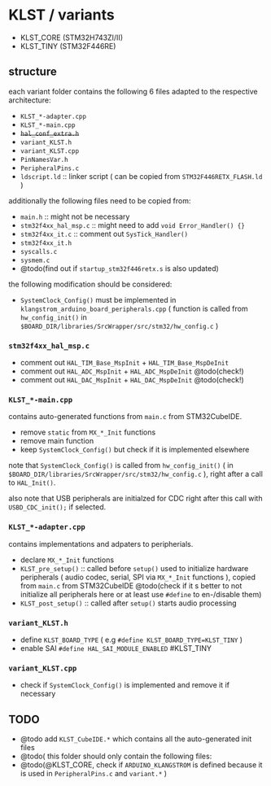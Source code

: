 # KLST / variants

- KLST_CORE (STM32H743ZI/II)
- KLST_TINY (STM32F446RE)

## structure

each variant folder contains the following 6 files adapted to the respective architecture:

- `KLST_*-adapter.cpp`
- `KLST_*-main.cpp`
- ~~`hal_conf_extra.h`~~
- `variant_KLST.h` 
- `variant_KLST.cpp`
- `PinNamesVar.h`
- `PeripheralPins.c` 
- `ldscript.ld` :: linker script ( can be copied from `STM32F446RETX_FLASH.ld` )

additionally the following files need to be copied from:

- `main.h` :: might not be necessary
- `stm32f4xx_hal_msp.c` :: might need to add `void Error_Handler() {}`
- `stm32f4xx_it.c` :: comment out `SysTick_Handler()`
- `stm32f4xx_it.h`
- `syscalls.c`
- `sysmem.c`
- @todo(find out if `startup_stm32f446retx.s` is also updated)

the following modification should be considered:

- `SystemClock_Config()` must be implemented in `klangstrom_arduino_board_peripherals.cpp` ( function is called from `hw_config_init()` in `$BOARD_DIR/libraries/SrcWrapper/src/stm32/hw_config.c` )

### `stm32f4xx_hal_msp.c`

- comment out `HAL_TIM_Base_MspInit` + `HAL_TIM_Base_MspDeInit`
- comment out `HAL_ADC_MspInit` + `HAL_ADC_MspDeInit` @todo(check!)
- comment out `HAL_DAC_MspInit` + `HAL_DAC_MspDeInit` @todo(check!)

### `KLST_*-main.cpp`

contains auto-generated functions from `main.c` from STM32CubeIDE.

- remove `static` from `MX_*_Init` functions
- remove main function
- keep `SystemClock_Config()` but check if it is implemented elsewhere

note that `SystemClock_Config()` is called from `hw_config_init()` ( in `$BOARD_DIR/libraries/SrcWrapper/src/stm32/hw_config.c` ), right after a call to `HAL_Init()`. 

also note that USB peripherals are initialzed for CDC right after this call with `USBD_CDC_init();` if selected.

### `KLST_*-adapter.cpp`

contains implementations and adpaters to peripherials.

- declare `MX_*_Init` functions
- `KLST_pre_setup()` :: called before `setup()` used to initialize hardware peripherals ( audio codec, serial, SPI via `MX_*_Init` functions ), copied from `main.c` from STM32CubeIDE @todo(check if it s better to not initialize all peripherals here or at least use `#define` to en-/disable them)
- `KLST_post_setup()` :: called after `setup()` starts audio processing

### `variant_KLST.h` 

- define `KLST_BOARD_TYPE` ( e.g `#define KLST_BOARD_TYPE=KLST_TINY` )
- enable SAI `#define HAL_SAI_MODULE_ENABLED` #KLST_TINY

### `variant_KLST.cpp`

- check if `SystemClock_Config()` is implemented and remove it if necessary

## TODO

- @todo add `KLST_CubeIDE.*` which contains all the auto-generated init files
- @todo( this folder should only contain the following files:
- @todo(@KLST_CORE, check if `ARDUINO_KLANGSTROM` is defined because it is used in `PeripheralPins.c` and `variant.*` )